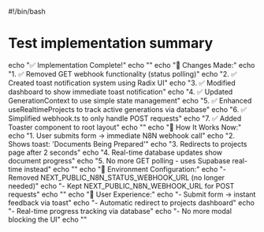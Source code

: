 #!/bin/bash

# Test implementation summary

echo "✅ Implementation Complete!"
echo ""
echo "🔧 Changes Made:"
echo "1. ✅ Removed GET webhook functionality (status polling)"
echo "2. ✅ Created toast notification system using Radix UI"
echo "3. ✅ Modified dashboard to show immediate toast notification"
echo "4. ✅ Updated GenerationContext to use simple state management"
echo "5. ✅ Enhanced useRealtimeProjects to track active generations via database"
echo "6. ✅ Simplified webhook.ts to only handle POST requests"
echo "7. ✅ Added Toaster component to root layout"
echo ""
echo "🚀 How It Works Now:"
echo "1. User submits form → immediate N8N webhook call"
echo "2. Shows toast: 'Documents Being Prepared'"
echo "3. Redirects to projects page after 2 seconds"
echo "4. Real-time database updates show document progress"
echo "5. No more GET polling - uses Supabase real-time instead"
echo ""
echo "📝 Environment Configuration:"
echo "- Removed NEXT_PUBLIC_N8N_STATUS_WEBHOOK_URL (no longer needed)"
echo "- Kept NEXT_PUBLIC_N8N_WEBHOOK_URL for POST requests"
echo ""
echo "🎯 User Experience:"
echo "- Submit form → instant feedback via toast"
echo "- Automatic redirect to projects dashboard"
echo "- Real-time progress tracking via database"
echo "- No more modal blocking the UI"
echo ""